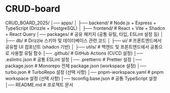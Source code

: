 # CRUD-board

CRUD_BOARD_2025/
│── apps/
│ ├── backend/ # Node.js + Express + TypeScript (Drizzle + PostgreSQL)
│ ├── frontend/ # React + Vite + Shadcn + React Query
│── packages/ # 공유 패키지 (공통 유틸, 타입, ESLint 설정 등)
│ ├── db/ # Drizzle 스키마 및 데이터베이스 관련 코드
│ ├── ui/ # 프론트엔드에서 공유할 UI 컴포넌트 (shadcn 기반)
│ ├── utils/ # 백엔드 및 프론트엔드에서 공통으로 사용할 유틸 함수
│── .github/ # GitHub Actions (CI/CD 설정)
│── .eslintrc.json # 공통 ESLint 설정
│── .prettierrc # Prettier 설정
│── package.json # Monorepo 전체 package.json (workspace 설정)
│── turbo.json # TurboRepo 설정 (선택 사항)
│── pnpm-workspace.yaml # pnpm workspace 설정 (선택 사항)
│── tsconfig.base.json # 공통 TypeScript 설정
│── README.md # 프로젝트 문서
